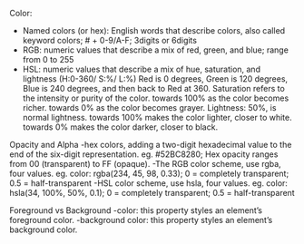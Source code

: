 Color:
- Named colors (or hex): English words that describe colors, also called keyword colors; # + 0-9/A-F; 3digits or 6digits
- RGB: numeric values that describe a mix of red, green, and blue; range from 0 to 255
- HSL: numeric values that describe a mix of hue, saturation, and lightness (H:0-360/ S:%/ L:%)
       Red is 0 degrees, Green is 120 degrees, Blue is 240 degrees, and then back to Red at 360.
       Saturation refers to the intensity or purity of the color. towards 100% as the color becomes richer. towards 0% as the color becomes grayer.
       Lightness: 50%, is normal lightness. towards 100% makes the color lighter, closer to white. towards 0% makes the color darker, closer to black.
 
Opacity and Alpha
-hex colors, adding a two-digit hexadecimal value to the end of the six-digit representation. eg. #52BC8280; Hex opacity ranges from 00 (transparent) to FF (opaque).
-The RGB color scheme, use rgba, four values. eg. color: rgba(234, 45, 98, 0.33); 0 = completely transparent; 0.5 = half-transparent
-HSL color scheme, use hsla, four values. eg. color: hsla(34, 100%, 50%, 0.1); 0 = completely transparent; 0.5 = half-transparent


Foreground vs Background
-color: this property styles an element’s foreground color.
-background color: this property styles an element’s background color.
